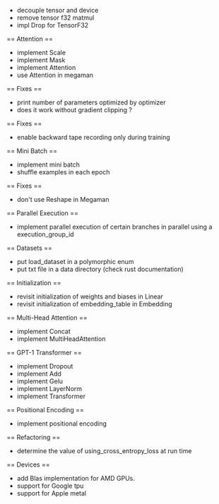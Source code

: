 - decouple tensor and device
- remove tensor f32 matmul
- impl Drop for TensorF32

== Attention ==

- implement Scale
- implement Mask
- implement Attention
- use Attention in megaman

== Fixes ==
                                                                                                                                                              
- print number of parameters optimized by optimizer
- does it work without gradient clipping ?

== Fixes ==

- enable backward tape recording only during training

== Mini Batch ==

- implement mini batch
- shuffle examples in each epoch

== Fixes ==

- don't use Reshape in Megaman

== Parallel Execution ==

- implement parallel execution of certain branches in parallel using a execution_group_id

== Datasets ==

- put load_dataset in a polymorphic enum
- put txt file in a data directory (check rust documentation)

== Initialization ==

- revisit initialization of weights and biases in Linear
- revisit initialization of embedding_table in Embedding

== Multi-Head Attention ==

- implement Concat
- implement MultiHeadAttention

== GPT-1 Transformer ==

- implement Dropout
- implement Add
- implement Gelu
- implement LayerNorm
- implement Transformer

== Positional Encoding ==

- implement positional encoding

== Refactoring ==

- determine the value of using_cross_entropy_loss at run time

== Devices ==

- add Blas implementation for AMD GPUs.
- support for Google tpu
- support for Apple metal
